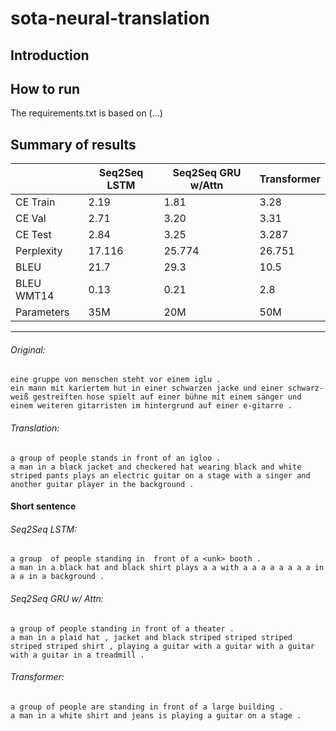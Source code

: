 # sota-neural-translation

## Introduction

## How to run

The requirements.txt is based on (...)

## Summary of results

|            | Seq2Seq LSTM | Seq2Seq GRU w/Attn | Transformer |
|------------|--------------|--------------------|-------------|
| CE Train   | 2.19         | 1.81               | 3.28        |
| CE Val     | 2.71         | 3.20               | 3.31        |
| CE Test    | 2.84         | 3.25               | 3.287       |
| Perplexity | 17.116       | 25.774             | 26.751      |
| BLEU       | 21.7         | 29.3               | 10.5        |
| BLEU WMT14 | 0.13         | 0.21               | 2.8         |
| Parameters | 35M          | 20M                | 50M         |			

---

###### Original:
`eine gruppe von menschen steht vor einem iglu .`\
`ein mann mit kariertem hut in einer schwarzen jacke und einer schwarz-weiß gestreiften hose spielt auf einer bühne mit einem sänger und einem weiteren gitarristen im hintergrund auf einer e-gitarre .`

###### Translation:
`a group of people stands in front of an igloo .`\
`a man in a black jacket and checkered hat wearing black and white striped pants plays an electric guitar on a stage with a singer and another guitar player in the background .`

#### Short sentence

###### Seq2Seq LSTM:
`a group  of people standing in  front of a <unk> booth .`\
`a man in a black hat and black shirt plays a a with a a a a a a a a in a a in a background .`

###### Seq2Seq GRU w/ Attn:
`a group of people standing in front of a theater .`\
`a man in a plaid hat , jacket and black striped striped striped striped striped shirt , playing a guitar with a guitar with a guitar with a guitar in a treadmill .`
###### Transformer:
`a group of people are standing in front of a large building .`\
`a man in a white shirt and jeans is playing a guitar on a stage .`
